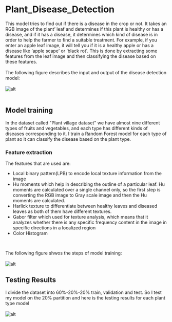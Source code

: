 # Plant_Disease_Detection

This model tries to find out if there is a disease in the crop or not. It takes an RGB image of the plant’ leaf and determines if this plant is healthy or has a disease, and if it has a disease, it determines which kind of disease is in order to help the farmer to find a suitable treatment. For example, if you enter an apple leaf image, it will tell you if it is a healthy apple or has a disease like ‘apple scape’ or ‘black rot'. This is done by extracting some features from the leaf image and then classifying the disease based on these features. 
<br>
<br>
The following figure describes the input and output of the disease detection model:
<br>
<br>
![alt](https://drive.google.com/uc?export=view&id=1ZifwqTNsCiU2eVKTnXZCOVmcz1elrG0X)
<br>
<br>

## Model training
In the dataset called "Plant village dataset" we have almost nine different types of fruits and vegetables, and each type has different kinds of diseases corresponding to it. I train a Random Forest model for each type of plant so it can classify the disease based on the plant type.
<br>

### Feature extraction
The features that are used are: 

- Local binary pattern(LPB) to encode local texture information from the image
- Hu moments which help in describing the outline of a particular leaf. Hu moments are calculated over a single channel only, so the first step is converting the RGB image to Gray scale image and then the Hu moments are calculated.
- Harlick texture to differentiate between healthy leaves and diseased leaves as both of them have different textures.
- Gabor filter which used for texture analysis, which means that it analyzes whether there is any specific frequency content in the image in specific directions in a localized region
- Color Histogram
<br>

The following figure shwos the steps of model training:
<br>
<br>
![alt](https://drive.google.com/uc?export=view&id=1Uxc5M8tssRRjqXTLA0_77PfJq_anei41)
<br>

## Testing Results
I divide the dataset into 60%-20%-20% train, validation and test. So I test my model on the 20% partition and here is the testing results for each plant type model
<br>
<br>
![alt](https://drive.google.com/uc?export=view&id=1EdDZVWk46c3gEo85JzE7nceSYcoSENVh)




